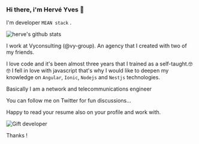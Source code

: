 ### Hi there, i'm Hervé Yves 👋

I'm developer `MEAN stack` .

![herve's github stats](https://github-readme-stats.vercel.app/api?username=hervegithub&show_icons=true&theme=radical)

I work at Vyconsulting (@vy-group). An agency that I created with two of my friends.

I love code and it's been almost three years that I trained as a self-taught.🤓🤓 I fell in love with javascript that's why I would like to deepen my knowledge on `Angular`, `Ionic`, `Nodejs` and `Nestjs` technologies.

Basically I am a network and telecommunications engineer

You can follow me on Twitter for fun discussions...

Happy to read your resume also on your profile and work with.

![Gift developer](https://media.giphy.com/media/WTjXuYA2y4o3UZly3W/giphy.gif)

Thanks !

